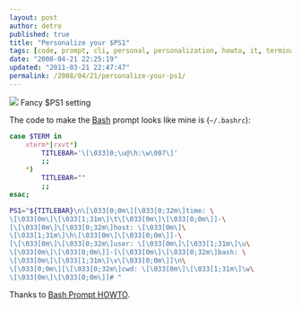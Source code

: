 ```yaml
---
layout: post
author: detro
published: true
title: "Personalize your $PS1"
tags: [code, prompt, cli, personal, personalization, howto, it, terminal, curiosity, english, bash, utility]
date: "2008-04-21 22:25:19"
updated: "2011-03-21 22:47:47"
permalink: /2008/04/21/personalize-your-ps1/
---
```


<div class="img">
<img src="http://4.bp.blogspot.com/_Zfnd5XZP80Y/S8S8ZPTdVvI/AAAAAAAABg8/dfnIlEXmDJM/s1600/Picture+2.png" />
Fancy $PS1 setting
</div>

The code to make the <a href="http://www.gnu.org/software/bash/">Bash</a> prompt looks like mine is (<code>~/.bashrc</code>):

```bash
case $TERM in
	xterm*|rxvt*)
		TITLEBAR='\[\033]0;\u@\h:\w\007\]'
		;;
	*)
		TITLEBAR=""
		;;
esac;

PS1="${TITLEBAR}\n\[\033[0;0m\][\033[0;32m\]time: \
\[\033[0m\]\[\033[1;31m\]\t\[\033[0m\]\[\033[0;0m\]]-\
[\[\033[0m\]\[\033[0;32m\]host: \[\033[0m\]\
\[\033[1;31m\]\h\[\033[0m\]\[\033[0;0m\]]-\
[\[\033[0m\]\[\033[0;32m\]user: \[\033[0m\]\[\033[1;31m\]\u\
\[\033[0m\]\[\033[0;0m\]]-[\[\033[0m\]\[\033[0;32m\]bash: \
\[\033[0m\]\[\033[1;31m\]\v\[\033[0;0m\]]\n\
\[\033[0;0m\][\[\033[0;32m\]cwd: \[\033[0m\]\[\033[1;31m\]\w\
\[\033[0m\]\[\033[0;0m\]]# "
```


Thanks to <a href="http://www.gilesorr.com/bashprompt/howto/">Bash Prompt HOWTO</a>.
